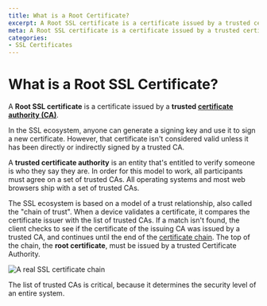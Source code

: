 ```yaml
---
title: What is a Root Certificate?
excerpt: A Root SSL certificate is a certificate issued by a trusted certificate authority.
meta: A Root SSL certificate is a certificate issued by a trusted certificate authority for enhanced online security
categories:
- SSL Certificates
---
```


# What is a Root SSL Certificate?

A **Root SSL certificate** is a certificate issued by a **trusted [certificate authority (CA)](/articles/what-is-certificate-authority)**.

In the SSL ecosystem, anyone can generate a signing key and use it to sign a new certificate. However, that certificate isn't considered valid unless it has been directly or indirectly signed by a trusted CA.

A **trusted certificate authority** is an entity that's entitled to verify someone is who they say they are. In order for this model to work, all participants must agree on a set of trusted CAs. All operating systems and most web browsers ship with a set of trusted CAs.

The SSL ecosystem is based on a model of a trust relationship, also called the "chain of trust". When a device validates a certificate, it compares the certificate issuer with the list of trusted CAs. If a match isn't found, the client checks to see if the certificate of the issuing CA was issued by a trusted CA, and continues until the end of the [certificate chain](/articles/what-is-ssl-certificate-chain). The top of the chain, the **root certificate**, must be issued by a trusted Certificate Authority.

![A real SSL certificate chain](/files/dnsimple-ssl-chain.png)

The list of trusted CAs is critical, because it determines the security level of an entire system.
